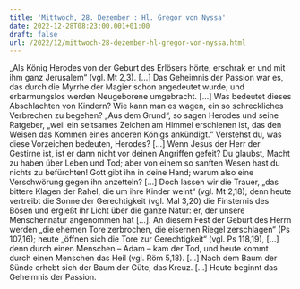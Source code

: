 ```yaml
---
title: 'Mittwoch, 28. Dezember : Hl. Gregor von Nyssa'
date: 2022-12-28T08:23:00.001+01:00
draft: false
url: /2022/12/mittwoch-28-dezember-hl-gregor-von-nyssa.html
---
```


„Als König Herodes von der Geburt des Erlösers hörte, erschrak er und mit ihm ganz Jerusalem“ (vgl. Mt 2,3). \[…\] Das Geheimnis der Passion war es, das durch die Myrrhe der Magier schon angedeutet wurde; und erbarmungslos werden Neugeborene umgebracht. \[…\] Was bedeutet dieses Abschlachten von Kindern? Wie kann man es wagen, ein so schreckliches Verbrechen zu begehen? „Aus dem Grund“, so sagen Herodes und seine Ratgeber, „weil ein seltsames Zeichen am Himmel erschienen ist, das den Weisen das Kommen eines anderen Königs ankündigt.“ Verstehst du, was diese Vorzeichen bedeuten, Herodes? \[…\] Wenn Jesus der Herr der Gestirne ist, ist er dann nicht vor deinen Angriffen gefeit? Du glaubst, Macht zu haben über Leben und Tod; aber von einem so sanften Wesen hast du nichts zu befürchten! Gott gibt ihn in deine Hand; warum also eine Verschwörung gegen ihn anzetteln? \[…\] Doch lassen wir die Trauer, „das bittere Klagen der Rahel, die um ihre Kinder weint“ (vgl. Mt 2,18); denn heute vertreibt die Sonne der Gerechtigkeit (vgl. Mal 3,20) die Finsternis des Bösen und ergießt ihr Licht über die ganze Natur: er, der unsere Menschennatur angenommen hat \[…\]. An diesem Fest der Geburt des Herrn werden „die ehernen Tore zerbrochen, die eisernen Riegel zerschlagen“ (Ps 107,16); heute „öffnen sich die Tore zur Gerechtigkeit“ (vgl. Ps 118,19), \[…\] denn durch einen Menschen – Adam – kam der Tod, und heute kommt durch einen Menschen das Heil (vgl. Röm 5,18). \[…\] Nach dem Baum der Sünde erhebt sich der Baum der Güte, das Kreuz. \[…\] Heute beginnt das Geheimnis der Passion.